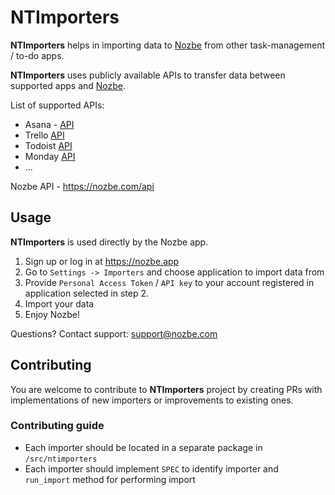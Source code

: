 # NTImporters

**NTImporters** helps in importing data to [Nozbe](https://nozbe.app) from other task-management / to-do apps.

**NTImporters** uses publicly available APIs to transfer data between supported apps and [Nozbe](https://nozbe.app).

List of supported APIs:

- Asana - [API](https://developers.asana.com/docs/asana)
- Trello [API](https://developer.atlassian.com/cloud/trello/rest/api-group-actions/)
- Todoist [API](https://developer.todoist.com/rest/v1/#overview)
- Monday [API](https://developer.todoist.com/rest/v1/#overview)
- ...

Nozbe API - https://nozbe.com/api

## Usage

**NTImporters** is used directly by the Nozbe app.

1. Sign up or log in at https://nozbe.app
2. Go to `Settings -> Importers` and choose application to import data from
3. Provide `Personal Access Token` / `API key` to your account registered in application selected in step 2.
4. Import your data
5. Enjoy Nozbe!

Questions? Contact support: support@nozbe.com

## Contributing

You are welcome to contribute to **NTImporters** project by creating PRs with implementations of new importers or improvements to existing ones.

### Contributing guide

- Each importer should be located in a separate package in `/src/ntimporters`
- Each importer should implement `SPEC` to identify importer and `run_import` method for performing import
